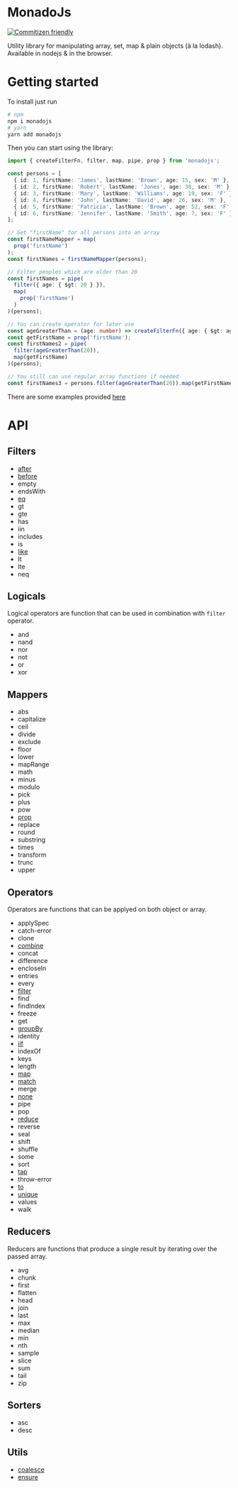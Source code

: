 # MonadoJs

[![Commitizen friendly](https://img.shields.io/badge/commitizen-friendly-brightgreen.svg)](http://commitizen.github.io/cz-cli/)

Utility library for manipulating array, set, map & plain objects (à la lodash). Available in nodejs & in the browser.

# Getting started

To install just run

```bash
# npm
npm i monadojs
# yarn
yarn add monadojs
```

Then you can start using the library:

```typescript
import { createFilterFn, filter, map, pipe, prop } from 'monadojs';

const persons = [
  { id: 1, firstName: 'James', lastName: 'Brown', age: 15, sex: 'M' },
  { id: 2, firstName: 'Robert', lastName: 'Jones', age: 30, sex: 'M' },
  { id: 3, firstName: 'Mary', lastName: 'Williams', age: 19, sex: 'F' },
  { id: 4, firstName: 'John', lastName: 'David', age: 26, sex: 'M' },
  { id: 5, firstName: 'Patricia', lastName: 'Brown', age: 52, sex: 'F' },
  { id: 6, firstName: 'Jennifer', lastName: 'Smith', age: 7, sex: 'F' },
];

// Get "firstName" for all persons into an array
const firstNameMapper = map(
  prop('firstName')
);
const firstNames = firstNameMapper(persons);

// Filter peoples which are older than 20
const firstNames = pipe(
  filter({ age: { $gt: 20 } }),
  map(
    prop('firstName')
  )
)(persons);

// You can create operator for later use
const ageGreaterThan = (age: number) => createFilterFn({ age: { $gt: age } });
const getFirstName = prop('firstName');
const firstNames2 = pipe(
  filter(ageGreaterThan(20)),
  map(getFirstName)
)(persons);

// You still can use regular array functions if needed
const firstNames3 = persons.filter(ageGreaterThan(20)).map(getFirstName);
```

There are some examples provided [here](./examples/index.md)

# API

## Filters

- [after](examples/filters/after/index.md)
- [before](examples/filters/before/index.md)
- empty
- endsWith
- [eq](examples/filters/eq/index.md)
- gt
- gte
- has
- iin
- includes
- is
- [like](examples/filters/like/index.md)
- lt
- lte
- neq

## Logicals

Logical operators are function that can be used in combination with `filter` operator.

- and
- nand
- nor
- not
- or
- xor

## Mappers

- abs
- capitalize
- ceil
- divide
- exclude
- floor
- lower
- mapRange
- math
- minus
- modulo
- pick
- plus
- pow
- [prop](examples/mappers/prop/index.md)
- replace
- round
- substring
- times
- transform
- trunc
- upper

## Operators

Operators are functions that can be applyed on both object or array.

- applySpec
- catch-error
- clone
- [combine](examples/operators/combine/index.md)
- concat
- difference
- encloseIn
- entries
- every
- [filter](examples/operators/filter/index.md)
- find
- findIndex
- freeze
- get
- [groupBy](examples/operators/group-by/index.md)
- identity
- [iif](examples/operators/iif/index.md)
- indexOf
- keys
- length
- [map](examples/operators/map/index.md)
- [match](examples/operators/match/index.md)
- merge
- [none](examples/operators/none/index.md)
- pipe
- pop
- [reduce](examples/operators/reduce/index.md)
- reverse
- seal
- shift
- shuffle
- some
- sort
- [tap](examples/operators/tap/index.md)
- throw-error
- [to](examples/operators/to/index.md)
- [unique](examples/operators/unique/index.md)
- values
- walk

## Reducers

Reducers are functions that produce a single result by iterating over the passed array.

- avg
- chunk
- first
- flatten
- head
- join
- last
- max
- median
- min
- nth
- sample
- slice
- sum
- tail
- zip

## Sorters

- asc
- desc

## Utils

- [coalesce](examples/utils/coalesce/index.md)
- [ensure](examples/utils/ensure/index.md)
